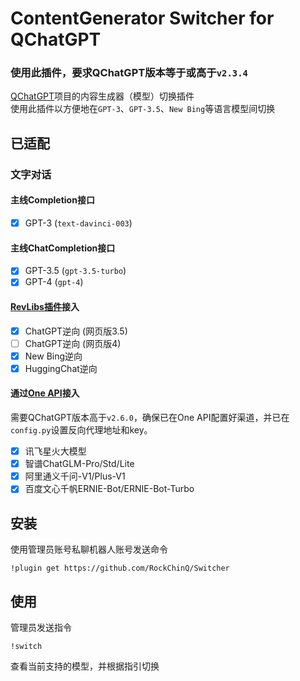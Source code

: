# ContentGenerator Switcher for QChatGPT

### 使用此插件，要求QChatGPT版本等于或高于`v2.3.4`

[QChatGPT](https://github.com/RockChinQ/QChatGPT)项目的内容生成器（模型）切换插件  
使用此插件以方便地在`GPT-3`、`GPT-3.5`、`New Bing`等语言模型间切换

## 已适配

### 文字对话

#### 主线Completion接口

- [x] GPT-3 (`text-davinci-003`)

#### 主线ChatCompletion接口

- [x] GPT-3.5 (`gpt-3.5-turbo`)
- [x] GPT-4 (`gpt-4`)

#### [RevLibs插件](https://github.com/RockChinQ/revLibs)接入

- [x] ChatGPT逆向 (网页版3.5)
- [ ] ChatGPT逆向 (网页版4)
- [x] New Bing逆向
- [x] HuggingChat逆向

#### 通过[One API](https://github.com/songquanpeng/one-api)接入

需要QChatGPT版本高于`v2.6.0`，确保已在One API配置好渠道，并已在`config.py`设置反向代理地址和key。

- [x] 讯飞星火大模型
- [x] 智谱ChatGLM-Pro/Std/Lite
- [x] 阿里通义千问-V1/Plus-V1
- [x] 百度文心千帆ERNIE-Bot/ERNIE-Bot-Turbo

## 安装

使用管理员账号私聊机器人账号发送命令
```
!plugin get https://github.com/RockChinQ/Switcher
```

## 使用

管理员发送指令
```
!switch
```
查看当前支持的模型，并根据指引切换
